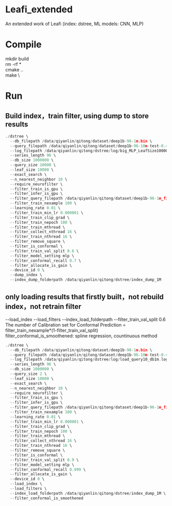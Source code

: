 # Leafi_extended
An extended work of Leafi (index: dstree, ML models: CNN, MLP) 

# Compile
mkdir build  \
rm -rf * \
cmake .. \
make \


# Run
##  Build index，train filter, using dump to store results
```c
./dstree \
  --db_filepath /data/qiyanlin/qitong/dataset/deep1b-96-1m.bin \
  --query_filepath /data/qiyanlin/qitong/dataset/deep1b-96-10m-test-0.4-10k.bin \
  --log_filepath /data/qiyanlin/qitong/dstree/log/big_MLP_LeafSize10000.log \
  --series_length 96 \
  --db_size 1000000 \
  --query_size 10000 \
  --leaf_size 10000 \
  --exact_search \
  --n_nearest_neighbor 10 \
  --require_neurofilter \
  --filter_train_is_gpu \
  --filter_infer_is_gpu \
  --filter_query_filepath /data/qiyanlin/qitong/dataset/deep1b-96-1m_filter_10k.bin \
  --filter_train_nexample 100 \
  --learning_rate 0.01 \
  --filter_train_min_lr 0.000001 \
  --filter_train_clip_grad \
  --filter_train_nepoch 100 \
  --filter_train_mthread \
  --filter_collect_nthread 16 \
  --filter_train_nthread 16 \
  --filter_remove_square \
  --filter_is_conformal \
  --filter_train_val_split 0.6 \
  --filter_model_setting mlp \
  --filter_conformal_recall 0.7 \
  --filter_allocate_is_gain \
  --device_id 0 \
  --dump_index \
  --index_dump_folderpath /data/qiyanlin/qitong/dstree/index_dump_1M
```

## only loading results that firstly built，not rebuild index，not retrain filter 
   --load_index --load_filters --index_load_folderpath  --filter_train_val_split 0.6  
    The number of Calibration set for Conformal Prediction = filter_train_nexample*(1-filter_train_val_split) 
    filter_conformal_is_smoothened: spline regression, countinuous method 
    
```c 
./dstree \
  --db_filepath /data/qiyanlin/qitong/dataset/deep1b-96-1m.bin \
  --query_filepath /data/qiyanlin/qitong/dataset/deep1b-96-10m-test-0.4-2.bin \
  --log_filepath /data/qiyanlin/qitong/dstree/log/load_query10_db1m.log \
  --series_length 96 \
  --db_size 1000000 \
  --query_size 2 \
  --leaf_size 10000 \
  --exact_search \
  --n_nearest_neighbor 10 \
  --require_neurofilter \
  --filter_train_is_gpu \
  --filter_infer_is_gpu \
  --filter_query_filepath /data/qiyanlin/qitong/dataset/deep1b-96-1m_filter_10k.bin \
  --filter_train_nexample 100 \
  --learning_rate 0.01 \
  --filter_train_min_lr 0.000001 \
  --filter_train_clip_grad \
  --filter_train_nepoch 100 \
  --filter_train_mthread \
  --filter_collect_nthread 16 \
  --filter_train_nthread 16 \
  --filter_remove_square \
  --filter_is_conformal \
  --filter_train_val_split 0.9 \
  --filter_model_setting mlp \
  --filter_conformal_recall 0.999 \
  --filter_allocate_is_gain \
  --device_id 0 \
  --load_index \
  --load_filters \
  --index_load_folderpath /data/qiyanlin/qitong/dstree/index_dump_1M \
  --filter_conformal_is_smoothened
```
